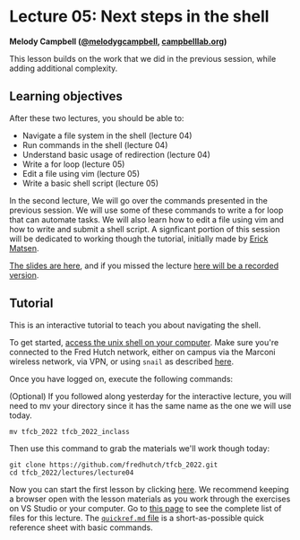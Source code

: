 # Lecture 05: Next steps in the shell

**Melody Campbell ([@melodygcampbell](https://twitter.com/melodygcampbell), [campbelllab.org](http://campbelllab.org))**

This lesson builds on the work that we did in the previous session, while adding additional complexity.

## Learning objectives

After these two lectures, you should be able to:

- Navigate a file system in the shell (lecture 04)
- Run commands in the shell (lecture 04)
- Understand basic usage of redirection (lecture 04)
- Write a for loop (lecture 05)
- Edit a file using vim (lecture 05)
- Write a basic shell script (lecture 05)


In the second lecture, We will go over the commands presented in the previous session. We will use some of these commands to write a for loop that can automate tasks. We will also learn how to edit a file using vim and how to write and submit a shell script. A signficant portion of this session will be dedicated to working though the tutorial, initially made by [Erick Matsen](https://twitter.com/ematsen).

[The slides are here](https://github.com/FredHutch/tfcb_2022/blob/main/lectures/lecture05/slides/2022oct13_MCB536_Lecture05.pdf), and if you missed the lecture [here will be a recorded version](https://washington.zoom.us). 

## Tutorial

This is an interactive tutorial to teach you about navigating the shell.

To get started,
[access the unix shell on your computer](https://github.com/FredHutch/tfcb_2022/blob/main/lectures/lecture04/README.md#setup-accessing-a-command-line).
Make sure you're connected to the Fred Hutch network,
either on campus via the Marconi wireless network,
via VPN,
or using `snail` as described [here](https://fredhutch.github.io/tfcb_2021/software/unix_rhino#off-campus-log-in).

Once you have logged on,
execute the following commands:

(Optional) If you followed along yesterday for the interactive lecture, you will need to mv your directory since it has the same name as the one we will use today.

    mv tfcb_2022 tfcb_2022_inclass
    
Then use this command to grab the materials we'll work though today:

    git clone https://github.com/fredhutch/tfcb_2022.git
    cd tfcb_2022/lectures/lecture04

Now you can start the first lesson by clicking [here](https://fredhutch.github.io/tfcb_2022/lectures/lecture04/01-first-steps).
We recommend keeping a browser open with the lesson materials as you work through the exercises on VS Studio or your computer.
Go to [this page](https://github.com/fredhutch/tfcb_2022/tree/master/lectures/lecture04) to see the complete list of files for this lecture.
The [`quickref.md` file](https://fredhutch.github.io/tfcb_2022/lectures/lecture04/quickref) is a short-as-possible quick reference sheet with basic commands.
